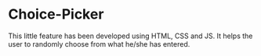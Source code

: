 # Choice-Picker
This little feature has been developed using HTML, CSS and JS. It helps the user to randomly choose from what he/she has entered.
